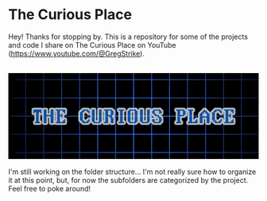 # The Curious Place
Hey!  Thanks for stopping by.  This is a repository for some of the projects and code I share on The Curious Place on YouTube (https://www.youtube.com/@GregStrike).  

<!-- PROJECT LOGO -->
<br />
<div align="center">
  <a href="https://www.youtube.com/@GregStrike">
    <img src="images/banner.png" alt="The Curious Place Banner" />
  </a>
</div>

<!-- GETTING STARTED -->
I'm still working on the folder structure... I'm not really sure how to organize it at this point, but, for now the subfolders are categorized by the project.  Feel free to poke around!